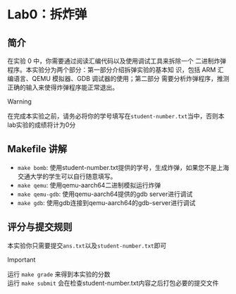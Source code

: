 # Lab0：拆炸弹

<!-- toc -->

## 简介

在实验 0 中，你需要通过阅读汇编代码以及使用调试工具来拆除一个
二进制炸弹程序。本实验分为两个部分：第一部分介绍拆弹实验的基本知
识，包括 ARM 汇编语言、QEMU 模拟器、GDB 调试器的使用；第二部分
需要分析炸弹程序，推测正确的输入来使得炸弹程序能正常退出。

> [!WARNING]
> 在完成本实验之前，请务必将你的学号填写在`student-number.txt`当中，否则本lab实验的成绩将计为0分

## Makefile 讲解

- `make bomb`: 使用student-number.txt提供的学号，生成炸弹，如果您不是上海交通大学的学生可以自行随意填写。
- `make qemu`: 使用qemu-aarch64二进制模拟运行炸弹
- `make qemu-gdb`: 使用qemu-aarch64提供的gdb server进行调试
- `make gdb`: 使用gdb连接到qemu-aarch64的gdb-server进行调试

## 评分与提交规则

本实验你只需要提交`ans.txt`以及`student-number.txt`即可

> [!IMPORTANT]
> 运行 `make grade` 来得到本实验的分数  
> 运行 `make submit` 会在检查student-number.txt内容之后打包必要的提交文件

